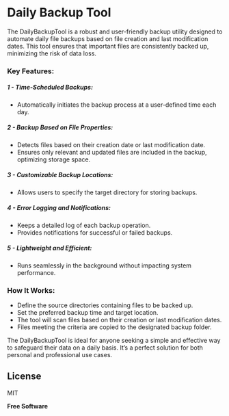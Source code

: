 # Daily Backup Tool

The DailyBackupTool is a robust and user-friendly backup utility designed to automate daily file backups based on file creation and last modification dates. This tool ensures that important files are consistently backed up, minimizing the risk of data loss.
### Key Features:

##### 1 - Time-Scheduled Backups:
- Automatically initiates the backup process at a user-defined time each day.
##### 2 - Backup Based on File Properties:
- Detects files based on their creation date or last modification date.
- Ensures only relevant and updated files are included in the backup, optimizing storage space.
##### 3 - Customizable Backup Locations:
- Allows users to specify the target directory for storing backups.
##### 4 - Error Logging and Notifications:
- Keeps a detailed log of each backup operation.
- Provides notifications for successful or failed backups.
##### 5 - Lightweight and Efficient:
- Runs seamlessly in the background without impacting system performance.
 
### How It Works:
- Define the source directories containing files to be backed up.
- Set the preferred backup time and target location.
- The tool will scan files based on their creation or last modification dates.
- Files meeting the criteria are copied to the designated backup folder.

The DailyBackupTool is ideal for anyone seeking a simple and effective way to safeguard their data on a daily basis. It’s a perfect solution for both personal and professional use cases.


## License

MIT

**Free Software**

